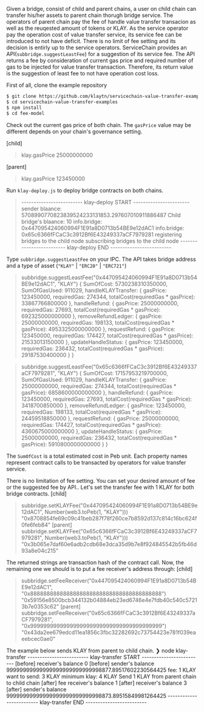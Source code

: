 Given a bridge, consist of child and parent chains, a user on child chain can transfer his/her assets to parent chain thorugh bridge service.
The operators of parent chain pay the fee of handle value transfer transacion as well as the reuqested amount of tokens or KLAY.
As the service operator pay the operation cost of value transfer service, its service fee can be introduced to not have deficit.
There is no limit of fee setting and its decision is entirly up to the service operators.
ServiceChain provides an API(`subbridge.suggestLeastFee`) for a suggestion of its service fee.
The API returns a fee by consideration of current gas price and required number of gas to be injected for value transfer transaction.
Therefore, its return value is the suggestion of least fee to not have operation cost loss.

First of all, clone the example repository
```bash
$ git clone https://github.com/klaytn/servicechain-value-transfer-examples
$ cd servicechain-value-transfer-examples
$ npm install
$ cd fee-model
```

Check out the current gas price of both chain. The `gasPrice` value may be different depends on your chain's governance setting.

[child]
> klay.gasPrice
> 25000000000

[parent]
> klay.gasPrice
> 123450000

Run `klay-deploy.js` to deploy bridge contracts on both chains.
> ------------------------- klay-deploy START -----------------------
> sender blaance: 5708990770823839524233131853.297607010911886487
> Child bridge's blaance: 10
> info.bridge: 0x447095424060994F1E91a8D0713b54BE9e12dAC1
> info.bridge: 0x65c6366fFCaC3c3912Bf6E43249337aCF7979281
> registering bridges to the child node
> subscribing bridges to the child node
> ------------------------- klay-deploy END -------------------------

Type `subbridge.suggestLeastFee` on your IPC. The API takes bridge address and a type of asset (`"KLAY"` | `"ERC20"` | `"ERC721"`)

> subbridge.suggestLeastFee("0x447095424060994F1E91a8D0713b54BE9e12dAC1", "KLAY")
{
  SumOfCost: 5730238310350000,
  SumOfGasUsed: 911029,
  handleKLAYTransfer: {
    gasPrice: 123450000,
    requiredGas: 274344,
    totalCost(requiredGas * gasPrice): 33867766800000
  },
  handleRefund: {
    gasPrice: 25000000000,
    requiredGas: 27693,
    totalCost(requiredGas * gasPrice): 692325000000000
  },
  removeRefundLedger: {
    gasPrice: 25000000000,
    requiredGas: 198133,
    totalCost(requiredGas * gasPrice): 4953325000000000
  },
  requestRefund: {
    gasPrice: 123450000,
    requiredGas: 174427,
    totalCost(requiredGas * gasPrice): 21533013150000
  },
  updateHandleStatus: {
    gasPrice: 123450000,
    requiredGas: 236432,
    totalCost(requiredGas * gasPrice): 29187530400000
  }
}

> subbridge.suggestLeastFee("0x65c6366fFCaC3c3912Bf6E43249337aCF7979281", "KLAY")
{
  SumOfCost: 17157953219700000,
  SumOfGasUsed: 911029,
  handleKLAYTransfer: {
    gasPrice: 25000000000,
    requiredGas: 274344,
    totalCost(requiredGas * gasPrice): 6858600000000000
  },
  handleRefund: {
    gasPrice: 123450000,
    requiredGas: 27693,
    totalCost(requiredGas * gasPrice): 3418700850000
  },
  removeRefundLedger: {
    gasPrice: 123450000,
    requiredGas: 198133,
    totalCost(requiredGas * gasPrice): 24459518850000
  },
  requestRefund: {
    gasPrice: 25000000000,
    requiredGas: 174427,
    totalCost(requiredGas * gasPrice): 4360675000000000
  },
  updateHandleStatus: {
    gasPrice: 25000000000,
    requiredGas: 236432,
    totalCost(requiredGas * gasPrice): 5910800000000000
  }
}

The `SumOfCost` is a total estimated cost in Peb unit. Each property names represent contract calls to be transacted by operators for value transfer service.

There is no limitation of fee setting. You can set your desired amount of fee or the suggested fee by API..
Let's set the transfer fee with 1 KLAY for both bridge contracts.
[child]
> subbridge.setKLAYFee("0x447095424060994F1E91a8D0713b54BE9e12dAC1", Number(web3.toPeb(1, "KLAY")))
"0x8708854fe69c09c41beb287f78f260ce7b8592d137c814c16bc624f0fe6feb84"
[parent]
> subbridge.setKLAYFee("0x65c6366fFCaC3c3912Bf6E43249337aCF7979281", Number(web3.toPeb(1, "KLAY")))
"0x3b065e7daf60e6adb2cdb68e3dca35d9b7e8f924845542b5fb46d93a8e04c215"

The returned strings are transaction hash of the contract call.
Now, the remaining one we should is to put a fee receiver's address through:
[child]
> subbridge.setFeeReceiver("0x447095424060994F1E91a8D0713b54BE9e12dAC1", "0x8888888888888888888888888888888888888888")
"0x59156e8500bcb344132b04884eb23ed6746e4e7fdb40c540c57213b7e0353c62"
[parent]
> subbridge.setFeeReceiver("0x65c6366fFCaC3c3912Bf6E43249337aCF7979281", "0x9999999999999999999999999999999999999999")
"0x43da2ee679edcd11ea1856c3fbc32282692c73754423e781f039eaeebcec0ae0"

The example below sends KLAY from parent to child chain.
❯ node klay-transfer
------------------------- klay-transfer START -------------------------
[before] receiver's balance 0
[before] sender's balance 99999999999999999999999999998877.89517602230564425
fee: 1 KLAY
want to send: 3 KLAY
minimum klay: 4 KLAY
Send 1 KLAY from parent chain to child chain
[after] fee receiver's balance 1
[after] receiver's balance 3
[after] sender's balance 99999999999999999999999999998873.89515849981264425
------------------------- klay-transfer END -------------------------
